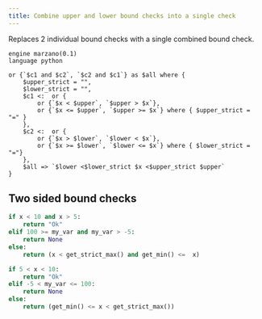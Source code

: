 ```yaml
---
title: Combine upper and lower bound checks into a single check
---
```


Replaces 2 individual bound checks with a single combined bound check.

```grit
engine marzano(0.1)
language python

or {`$c1 and $c2`, `$c2 and $c1`} as $all where {
    $upper_strict = "",
    $lower_strict = "",
    $c1 <:  or {
        or {`$x < $upper`, `$upper > $x`},
        or {`$x <= $upper`, `$upper >= $x`} where { $upper_strict = "=" }
    },
    $c2 <:  or {
        or {`$x > $lower`, `$lower < $x`},
        or {`$x >= $lower`, `$lower <= $x`} where { $lower_strict = "="}
    },
    $all => `$lower <$lower_strict $x <$upper_strict $upper`
}
```

## Two sided bound checks

```python
if x < 10 and x > 5:
    return "Ok"
elif 100 >= my_var and my_var > -5:
    return None
else:
    return (x < get_strict_max() and get_min() <=  x)
```

```python
if 5 < x < 10:
    return "Ok"
elif -5 < my_var <= 100:
    return None
else:
    return (get_min() <= x < get_strict_max())
```
